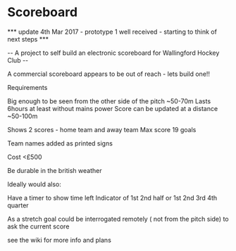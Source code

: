 # Scoreboard

*** update 4th Mar 2017 - prototype 1 well received - starting to think of next steps ***

-- A project to self build an electronic scoreboard for Wallingford Hockey Club --

A commercial scoreboard appears to be out of reach - lets build one!!

Requirements

Big enough to be seen from the other side of the pitch ~50-70m
Lasts 6hours at least without mains power
Score can be updated at a distance ~50-100m

Shows 2 scores - home team and away team
Max score 19 goals

Team names added as printed signs

Cost <£500

Be durable in the british weather

Ideally would also:

Have a timer to show time left
Indicator of 1st 2nd half or 1st 2nd 3rd 4th quarter

As a stretch goal could be interrogated remotely ( not from the pitch side) to ask the current score

see the wiki for more info and plans


